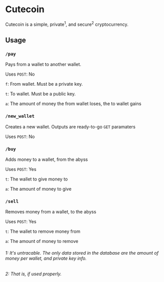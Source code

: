 # Cutecoin
Cutecoin is a simple, private<sup>1</sup>, and secure<sup>2</sup> cryptocurrency.
## Usage
### `/pay`
Pays from a wallet to another wallet.

Uses `POST`: No

`f`: From wallet. Must be a private key.

`t`: To wallet. Must be a public key.

`a`: The amount of money the from wallet loses, the to wallet gains
### `/new_wallet`
Creates a new wallet. Outputs are ready-to-go `GET` paramaters

Uses `POST`: No
### `/buy`
Adds money to a wallet, from the abyss

Uses `POST`: Yes

`t`: The wallet to give money to

`a`: The amount of money to give
### `/sell`
Removes money from a wallet, to the abyss

Uses `POST`: Yes

`t`: The wallet to remove money from

`a`: The amount of money to remove
<h6>1: It's untracable. The only data stored in the database are the amount of money per wallet, and private key info.</h6>
<h6>2: That is, if used properly.</h6>